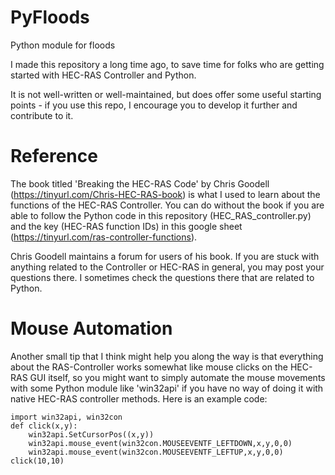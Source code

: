 # PyFloods
Python module for floods

I made this repository a long time ago, to save time for folks who are getting started with HEC-RAS Controller and Python. 

It is not well-written or well-maintained, but does offer some useful starting points - if you use this repo, I encourage you to develop it further and contribute to it.

# Reference
The book titled 'Breaking the HEC-RAS Code' by Chris Goodell (https://tinyurl.com/Chris-HEC-RAS-book) is what I used to learn about the functions of the HEC-RAS Controller. You can do without the book if you are able to follow the Python code in this repository (HEC_RAS_controller.py) and the key (HEC-RAS function IDs) in this google sheet (https://tinyurl.com/ras-controller-functions). 

Chris Goodell maintains a forum for users of his book. If you are stuck with anything related to the Controller or HEC-RAS in general, you may post your questions there. I sometimes check the questions there that are related to Python.


# Mouse Automation

Another small tip that I think might help you along the way is that everything about the RAS-Controller works somewhat like mouse clicks on the HEC-RAS GUI itself, so you might want to simply automate the mouse movements with some Python module like 'win32api' if you have no way of doing it with native HEC-RAS controller methods. Here is an example code:


    import win32api, win32con 
    def click(x,y): 
        win32api.SetCursorPos((x,y)) 
        win32api.mouse_event(win32con.MOUSEEVENTF_LEFTDOWN,x,y,0,0) 
        win32api.mouse_event(win32con.MOUSEEVENTF_LEFTUP,x,y,0,0) 
    click(10,10)
